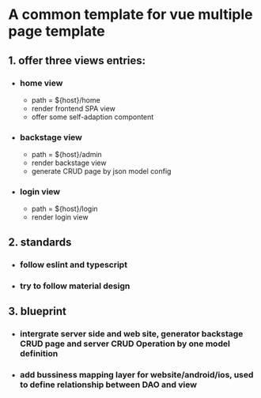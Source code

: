 # A common template for vue multiple page template
## 1. offer three views entries: 
 - ### home view
    - path = ${host}/home
    - render frontend SPA view
    - offer some self-adaption compontent

- ### backstage view
    - path = ${host}/admin  
    - render backstage view
    - generate CRUD page by json model config

- ### login view
    - path = ${host}/login
    - render login view

## 2. standards
  - ### follow eslint and typescript
  - ### try to follow material design

## 3. blueprint
  - ### intergrate server side and web site, generator backstage CRUD page and server CRUD Operation by one model definition
  - ### add bussiness mapping layer for website/android/ios, used to define relationship between DAO and view